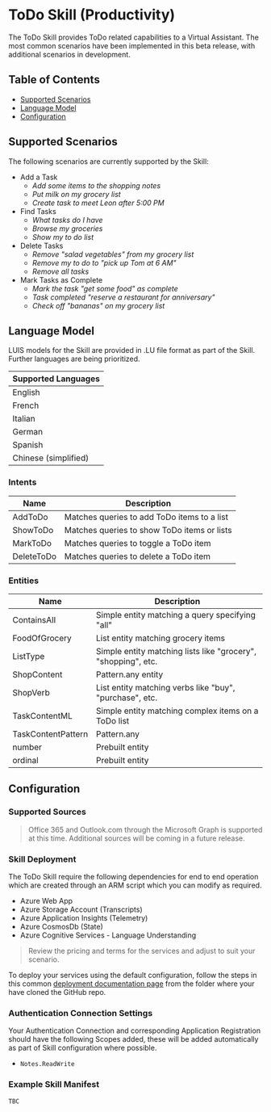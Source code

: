 # ToDo Skill (Productivity)
The ToDo Skill provides ToDo related capabilities to a Virtual Assistant. 
The most common scenarios have been implemented in this beta release, with additional scenarios in development.

## Table of Contents
- [Supported Scenarios](#supported-scenarios)
- [Language Model](#language-model)
- [Configuration](#configuration)

## Supported Scenarios
The following scenarios are currently supported by the Skill:

- Add a Task
    - *Add some items to the shopping notes*
    - *Put milk on my grocery list*
    - *Create task to meet Leon after 5:00 PM*
- Find Tasks
    - *What tasks do I have*
    - *Browse my groceries*
    - *Show my to do list*
- Delete Tasks
    - *Remove "salad vegetables" from my grocery list*
    - *Remove my to do to "pick up Tom at 6 AM"*
    - *Remove all tasks*
 - Mark Tasks as Complete
    - *Mark the task "get some food" as complete*
    - *Task completed "reserve a restaurant for anniversary"*
    - *Check off "bananas" on my grocery list*
    
## Language Model
LUIS models for the Skill are provided in .LU file format as part of the Skill. Further languages are being prioritized.

|Supported Languages |
|-|
|English| 
|French| 
|Italian| 
|German| 
|Spanish| 
|Chinese (simplified)|

### Intents
|Name|Description|
|-|-|
|AddToDo| Matches queries to add ToDo items to a list |
|ShowToDo| Matches queries to show ToDo items or lists |
|MarkToDo| Matches queries to toggle a ToDo item |
|DeleteToDo| Matches queries to delete a ToDo item |

### Entities
|Name|Description|
|-|-|
|ContainsAll| Simple entity matching a query specifying "all" |
|FoodOfGrocery| List entity matching grocery items |
|ListType| Simple entity matching lists like "grocery", "shopping", etc. |
|ShopContent| Pattern.any entity|
|ShopVerb| List entity matching verbs like "buy", "purchase", etc. |
|TaskContentML| Simple entity matching complex items on a ToDo list |
|TaskContentPattern| Pattern.any |
|number| Prebuilt entity|
|ordinal| Prebuilt entity|

## Configuration

### Supported Sources

> Office 365 and Outlook.com through the Microsoft Graph is supported at this time. Additional sources will be coming in a future release.

### Skill Deployment

The ToDo Skill require the following dependencies for end to end operation which are created through an ARM script which you can modify as required.

- Azure Web App
- Azure Storage Account (Transcripts)
- Azure Application Insights (Telemetry)
- Azure CosmosDb (State)
- Azure Cognitive Services - Language Understanding

> Review the pricing and terms for the services and adjust to suit your scenario.

To deploy your services using the default configuration, follow the steps in this common [deployment documentation page](/docs/virtual-assistant/common/deploymentsteps.md) from the folder where your have cloned the GitHub repo.

### Authentication Connection Settings
Your Authentication Connection and corresponding Application Registration should have the following Scopes added, these will be added automatically as part of Skill configuration where possible.

- `Notes.ReadWrite`

### Example Skill Manifest

```
TBC
```